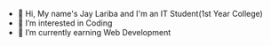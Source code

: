 - 👋 Hi, My name's Jay Lariba and I'm an IT Student(1st Year College)
- 👀 I’m interested in Coding
- 🌱 I’m currently earning Web Development

